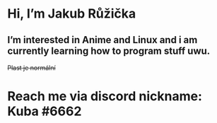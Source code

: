  # __Hi, I’m Jakub Růžička__
 ## I’m interested in Anime and Linux and i am currently learning how to program stuff uwu.
~~Plast je normální~~

# Reach me via discord  nickname: Kuba #6662
